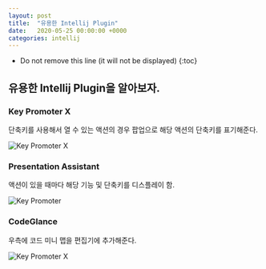 ```yaml
---
layout: post
title:  "유용한 Intellij Plugin"
date:   2020-05-25 00:00:00 +0000
categories: intellij
---
```


* Do not remove this line (it will not be displayed) 
{:toc}

## 유용한 Intellij Plugin을 알아보자.

### Key Promoter X
단축키를 사용해서 열 수 있는 액션의 경우 팝업으로 해당 액션의 단축키를 표기해준다.

![Key Promoter X]({{site.baseurl}}/images/2020-05-25-intellij-plugin/2020-05-25-intellij-plugin-01.gif)

### Presentation Assistant
액션이 있을 때마다 해당 기능 및 단축키를 디스플레이 함.

![Key Promoter]({{site.baseurl}}/images/2020-05-25-intellij-plugin/2020-05-25-intellij-plugin-02.png)

### CodeGlance
우측에 코드 미니 맵을 편집기에 추가해준다.

![Key Promoter X]({{site.baseurl}}/images/2020-05-25-intellij-plugin/2020-05-25-intellij-plugin-03.png)

[jekyll-docs]: http://jekyllrb.com/docs/home
[jekyll-gh]:   https://github.com/jekyll/jekyll
[jekyll-talk]: https://talk.jekyllrb.com/
